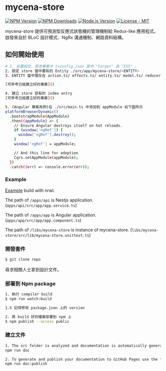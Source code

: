 # mycena-store

[![NPM Version][npm-image]][npm-url]
[![NPM Downloads][downloads-image]][downloads-url]
[![Node.js Version][node-version-image]][node-version-url]
[![License - MIT](https://img.shields.io/badge/License-MIT-2ea44f?logo=license)](LICENSE)

mycena-store 提供可預測型反應式狀態機的管理機制給 Redux-like 應用程式。啟發來自於 BLoC 設計模式、NgRx 溝通機制、網路資料結構。

## 如何開始使用

```sh
# 1. 前置設定，更改專案中 tsconfig.json 當中 "target" 為 "ES5" 。
2. 設定 store 當中要有的 Entity ./src/app/mycena-store/<ENTITY>
3. ENTITY 當中需存在 action.ts/ effects.ts/ entity.ts/ model.ts/ reducer.ts/ selectors.ts

[可參考已經建立好的專案]()

4. 建立 store 該有的 index entry
[可參考已經建立好的專案]()

5. (Angular 專案為例)在 ./src/main.ts 中添加到 appModule 如下圖所示
platformBrowserDynamic()
  .bootstrapModule(AppModule)
  .then((appModule) => {
    // Ensure Angular destroys itself on hot reloads.
    if (window['ngRef']) {
      window['ngRef'].destroy();
    }
    window['ngRef'] = appModule;

    // And this line for adoption
    Cqrs.setAppModule(appModule);
  })
  .catch((err) => console.error(err));
```

### Example

[Example][example-url] build with nrwl.

The path of `/apps/api` is Nestjs application. (`apps/api/src/app/app.service.ts`)

The path of `/apps/app` is Angular application. (`apps/app/src/app/app.component.ts`)

The path of `/libs/mycena-store` is instance of mycena-store. (`libs/mycena-store/src/lib/mycena-store.unittest.ts`)

### 開發套件

```sh
$ git clone repo
```

尋求相關人士拿到設計文件。

### 部署到 Npm package

```sh
1. 執行 compiler build
$ npm run watch:build

1.5 記得修改 package.json 上的 version

2. 將 build 好的檔案部署到 npm 上
$ npm publish --access public
```

### 建立文件

```sh
1. The src folder is analyzed and documentation is automatically generated using TypeDoc.
npm run doc

2. To generate and publish your documentation to GitHub Pages use the following command:
npm run doc:publish
```

[npm-image]: https://img.shields.io/npm/v/mycena-store.svg?logo=npm
[npm-url]: https://www.npmjs.com/package/mycena-store
[node-version-image]: https://img.shields.io/node/v/mycena-store.svg?logo=node.js
[node-version-url]: https://nodejs.org/en/download
[downloads-image]: https://img.shields.io/npm/dm/mycena-store.svg
[downloads-url]: https://npmjs.org/package/mycena-store
[example-url]: https://github.com/JonesHong/testing-store
